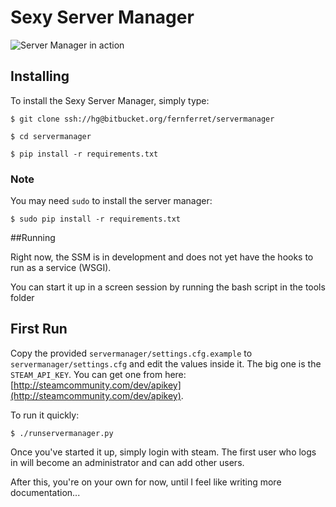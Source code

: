 # Sexy Server Manager

![Server Manager in action](http://i.minus.com/i7npm9vP7QCnt.png)

## Installing

To install the Sexy Server Manager, simply type:


    $ git clone ssh://hg@bitbucket.org/fernferret/servermanager

    $ cd servermanager

    $ pip install -r requirements.txt

### Note
You may need `sudo` to install the server manager:

    $ sudo pip install -r requirements.txt

##Running

Right now, the SSM is in development and does not yet have the hooks to run as a service (WSGI).

You can start it up in a screen session by running the bash script in the tools folder


## First Run

Copy the provided ``servermanager/settings.cfg.example`` to 
``servermanager/settings.cfg`` and edit the values inside it. The big one is 
the ``STEAM_API_KEY``. You can get one from here: 
[http://steamcommunity.com/dev/apikey](http://steamcommunity.com/dev/apikey).

To run it quickly:

    $ ./runservermanager.py

Once you've started it up, simply login with steam.
The first user who logs in will become an administrator
and can add other users.

After this, you're on your own for now, until I feel
like writing more documentation...

